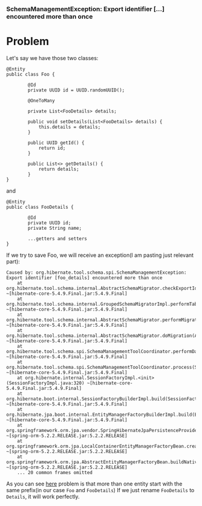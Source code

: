### SchemaManagementException: Export identifier [...] encountered more than once

# Problem

Let's say we have those two classes:
```
@Entity
public class Foo {

        @Id
        private UUID id = UUID.randomUUID();
    
        @OneToMany
        
        private List<FooDetails> details;
    
        public void setDetails(List<FooDetails> details) {
            this.details = details;
        }
    
        public UUID getId() {
            return id;
        }
    
        public List<> getDetails() {
            return details;
        }
}
```
and
```
@Entity
public class FooDetails {

        @Id
        private UUID id;
        private String name;
    
        ...getters and setters
}
```
If we try to save Foo, we will receive an exception(I am pasting just relevant part):
```
Caused by: org.hibernate.tool.schema.spi.SchemaManagementException: Export identifier [foo_details] encountered more than once
	at org.hibernate.tool.schema.internal.AbstractSchemaMigrator.checkExportIdentifier(AbstractSchemaMigrator.java:487) ~[hibernate-core-5.4.9.Final.jar:5.4.9.Final]
	at org.hibernate.tool.schema.internal.GroupedSchemaMigratorImpl.performTablesMigration(GroupedSchemaMigratorImpl.java:68) ~[hibernate-core-5.4.9.Final.jar:5.4.9.Final]
	at org.hibernate.tool.schema.internal.AbstractSchemaMigrator.performMigration(AbstractSchemaMigrator.java:207) ~[hibernate-core-5.4.9.Final.jar:5.4.9.Final]
	at org.hibernate.tool.schema.internal.AbstractSchemaMigrator.doMigration(AbstractSchemaMigrator.java:114) ~[hibernate-core-5.4.9.Final.jar:5.4.9.Final]
	at org.hibernate.tool.schema.spi.SchemaManagementToolCoordinator.performDatabaseAction(SchemaManagementToolCoordinator.java:184) ~[hibernate-core-5.4.9.Final.jar:5.4.9.Final]
	at org.hibernate.tool.schema.spi.SchemaManagementToolCoordinator.process(SchemaManagementToolCoordinator.java:73) ~[hibernate-core-5.4.9.Final.jar:5.4.9.Final]
	at org.hibernate.internal.SessionFactoryImpl.<init>(SessionFactoryImpl.java:320) ~[hibernate-core-5.4.9.Final.jar:5.4.9.Final]
	at org.hibernate.boot.internal.SessionFactoryBuilderImpl.build(SessionFactoryBuilderImpl.java:462) ~[hibernate-core-5.4.9.Final.jar:5.4.9.Final]
	at org.hibernate.jpa.boot.internal.EntityManagerFactoryBuilderImpl.build(EntityManagerFactoryBuilderImpl.java:1237) ~[hibernate-core-5.4.9.Final.jar:5.4.9.Final]
	at org.springframework.orm.jpa.vendor.SpringHibernateJpaPersistenceProvider.createContainerEntityManagerFactory(SpringHibernateJpaPersistenceProvider.java:58) ~[spring-orm-5.2.2.RELEASE.jar:5.2.2.RELEASE]
	at org.springframework.orm.jpa.LocalContainerEntityManagerFactoryBean.createNativeEntityManagerFactory(LocalContainerEntityManagerFactoryBean.java:365) ~[spring-orm-5.2.2.RELEASE.jar:5.2.2.RELEASE]
	at org.springframework.orm.jpa.AbstractEntityManagerFactoryBean.buildNativeEntityManagerFactory(AbstractEntityManagerFactoryBean.java:391) ~[spring-orm-5.2.2.RELEASE.jar:5.2.2.RELEASE]
	... 20 common frames omitted
```
As you can see <a href="https://stackoverflow.com/questions/42630661/sql-strings-added-more-than-once-for-tablename">here</a> problem is that more than one entity start with the same prefix(in our case `Foo` and `FooDetails`)
If we just rename `FooDetails` to `Details`, it will work perfectly.
